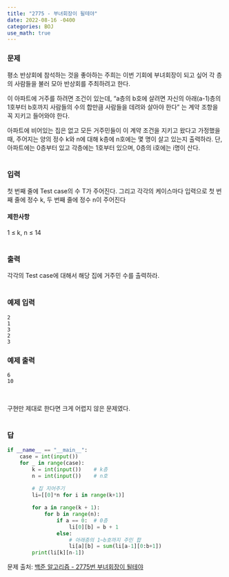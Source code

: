 ```yaml
---
title: "2775 - 부녀회장이 될테야"
date: 2022-08-16 -0400
categories: BOJ
use_math: true
---
```


### 문제

평소 반상회에 참석하는 것을 좋아하는 주희는 이번 기회에 부녀회장이 되고 싶어 각 층의 사람들을 불러 모아 반상회를 주최하려고 한다.

이 아파트에 거주를 하려면 조건이 있는데, “a층의 b호에 살려면 자신의 아래(a-1)층의 1호부터 b호까지 사람들의 수의 합만큼 사람들을 데려와 살아야 한다” 는 계약 조항을 꼭 지키고 들어와야 한다.

아파트에 비어있는 집은 없고 모든 거주민들이 이 계약 조건을 지키고 왔다고 가정했을 때, 주어지는 양의 정수 k와 n에 대해 k층에 n호에는 몇 명이 살고 있는지 출력하라. 단, 아파트에는 0층부터 있고 각층에는 1호부터 있으며, 0층의 i호에는 i명이 산다.
<br/><br/>

### 입력

첫 번째 줄에 Test case의 수 T가 주어진다. 그리고 각각의 케이스마다 입력으로 첫 번째 줄에 정수 k, 두 번째 줄에 정수 n이 주어진다

#### 제한사항
1 ≤ k, n ≤ 14
<br/><br/>

### 출력

각각의 Test case에 대해서 해당 집에 거주민 수를 출력하라.
<br/><br/>

### 예제 입력
```
2
1
3
2
3
```

### 예제 출력
```
6
10
```
<br/>

구현만 제대로 한다면 크게 어렵지 않은 문제였다.
<br/><br/>
### 답

```python
if __name__ == "__main__":
	case = int(input())
	for _ in range(case):
		k = int(input())	# k층
		n = int(input())	# n호
		
		# 집 지어주기
		li=[[0]*n for i in range(k+1)]

		for a in range(k + 1):
			for b in range(n):
				if a == 0:	# 0층
					li[0][b] = b + 1
				else:
					# 아래층의 1~b호까지 주민 합
					li[a][b] = sum(li[a-1][0:b+1])
		print(li[k][n-1])
```

문제 출처: [백준 알고리즘 - 2775번 부녀회장이 될테야][boj-algo]

[boj-algo]: https://www.acmicpc.net/problem/2775